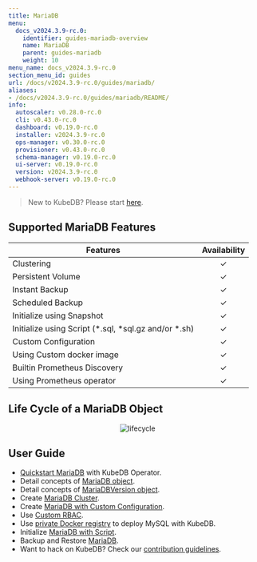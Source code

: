```yaml
---
title: MariaDB
menu:
  docs_v2024.3.9-rc.0:
    identifier: guides-mariadb-overview
    name: MariaDB
    parent: guides-mariadb
    weight: 10
menu_name: docs_v2024.3.9-rc.0
section_menu_id: guides
url: /docs/v2024.3.9-rc.0/guides/mariadb/
aliases:
- /docs/v2024.3.9-rc.0/guides/mariadb/README/
info:
  autoscaler: v0.28.0-rc.0
  cli: v0.43.0-rc.0
  dashboard: v0.19.0-rc.0
  installer: v2024.3.9-rc.0
  ops-manager: v0.30.0-rc.0
  provisioner: v0.43.0-rc.0
  schema-manager: v0.19.0-rc.0
  ui-server: v0.19.0-rc.0
  version: v2024.3.9-rc.0
  webhook-server: v0.19.0-rc.0
---
```


> New to KubeDB? Please start [here](/docs/v2024.3.9-rc.0/README).

## Supported MariaDB Features

| Features                                                | Availability |
| ------------------------------------------------------- | :----------: |
| Clustering                                              |   &#10003;   |
| Persistent Volume                                       |   &#10003;   |
| Instant Backup                                          |   &#10003;   |
| Scheduled Backup                                        |   &#10003;   |
| Initialize using Snapshot                               |   &#10003;   |
| Initialize using Script (\*.sql, \*sql.gz and/or \*.sh) |   &#10003;   |
| Custom Configuration                                    |   &#10003;   |
| Using Custom docker image                               |   &#10003;   |
| Builtin Prometheus Discovery                            |   &#10003;   |
| Using Prometheus operator                               |   &#10003;   |

## Life Cycle of a MariaDB Object

<p align="center">
  <img alt="lifecycle"  src="/docs/v2024.3.9-rc.0/guides/mariadb/images/mariadb-lifecycle.png" >
</p>

## User Guide

- [Quickstart MariaDB](/docs/v2024.3.9-rc.0/guides/mariadb/quickstart/overview) with KubeDB Operator.
- Detail concepts of [MariaDB object](/docs/v2024.3.9-rc.0/guides/mariadb/concepts/mariadb).
- Detail concepts of [MariaDBVersion object](/docs/v2024.3.9-rc.0/guides/mariadb/concepts/mariadb-version).
- Create [MariaDB Cluster](/docs/v2024.3.9-rc.0/guides/mariadb/clustering/galera-cluster).
- Create [MariaDB with Custom Configuration](/docs/v2024.3.9-rc.0/guides/mariadb/configuration/using-config-file).
- Use [Custom RBAC](/docs/v2024.3.9-rc.0/guides/mariadb/custom-rbac/using-custom-rbac).
- Use [private Docker registry](/docs/v2024.3.9-rc.0/guides/mariadb/private-registry/quickstart) to deploy MySQL with KubeDB.
- Initialize [MariaDB with Script](/docs/v2024.3.9-rc.0/guides/mariadb/initialization/using-script).
- Backup and Restore [MariaDB](/docs/v2024.3.9-rc.0/guides/mariadb/backup/overview).
- Want to hack on KubeDB? Check our [contribution guidelines](/docs/v2024.3.9-rc.0/CONTRIBUTING).
